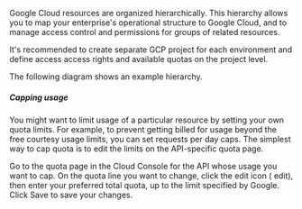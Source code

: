 Google Cloud resources are organized hierarchically. This hierarchy allows you to map your enterprise's operational structure to Google Cloud, and to manage access control and permissions for groups of related resources. 

It's recommended to create separate GCP project for each environment and define access access rights and available quotas on the project level. 

The following diagram shows an example hierarchy. 




##### Capping usage 
You might want to limit usage of a particular resource by setting your own quota limits. For example, to prevent getting billed for usage beyond the free courtesy usage limits, you can set requests per day caps. The simplest way to cap quota is to edit the limits on the API-specific quota page. 

Go to the quota page in the Cloud Console for the API whose usage you want to cap. 
On the quota line you want to change, click the edit icon ( edit), then enter your preferred total quota, up to the limit specified by Google. 
Click Save to save your changes. 